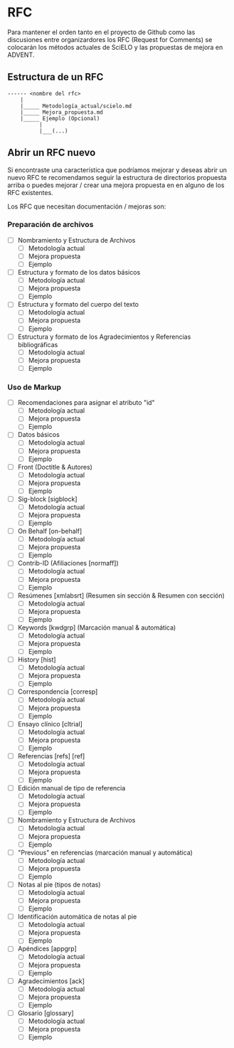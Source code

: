 # RFC

Para mantener el orden tanto en el proyecto de Github como las discusiones entre
organizardores los RFC (Request for Comments) se colocarán los métodos actuales
de SciELO y las propuestas de mejora en ADVENT.

## Estructura de un RFC

``` 
------ <nombre del rfc>
    |
    |_____ Metodología_actual/scielo.md
    |_____ Mejora_propuesta.md
    |_____ Ejemplo (Opcional)
          |
          |___(...)
```

## Abrir un RFC nuevo

Si encontraste una característica que podríamos mejorar y deseas abrir un nuevo
RFC te recomendamos seguir la estructura de directorios propuesta arriba o
puedes mejorar / crear una mejora propuesta en en alguno de los RFC existentes.

Los RFC que necesitan documentación / mejoras son:

### Preparación de archivos

- [ ] Nombramiento y Estructura de Archivos
  - [ ] Metodología actual
  - [ ] Mejora propuesta
  - [ ] Ejemplo
  
- [ ] Estructura y formato de los datos básicos
  - [ ] Metodología actual
  - [ ] Mejora propuesta
  - [ ] Ejemplo 
  
- [ ] Estructura y formato del cuerpo del texto
  - [ ] Metodología actual
  - [ ] Mejora propuesta
  - [ ] Ejemplo 
  
- [ ] Estructura y formato de los Agradecimientos y Referencias bibliográficas
  - [ ] Metodología actual
  - [ ] Mejora propuesta
  - [ ] Ejemplo 
  
### Uso de Markup
  
- [ ] Recomendaciones para asignar el atributo "id"
  - [ ] Metodología actual
  - [ ] Mejora propuesta
  - [ ] Ejemplo 
  
- [ ] Datos básicos
  - [ ] Metodología actual
  - [ ] Mejora propuesta
  - [ ] Ejemplo 
  
- [ ] Front (Doctitle & Autores)
  - [ ] Metodología actual
  - [ ] Mejora propuesta
  - [ ] Ejemplo 
  
- [ ] Sig-block [sigblock]
  - [ ] Metodología actual
  - [ ] Mejora propuesta
  - [ ] Ejemplo 
  
- [ ] On Behalf [on-behalf]
  - [ ] Metodología actual
  - [ ] Mejora propuesta
  - [ ] Ejemplo 
  
- [ ] Contrib-ID (Afiliaciones [normaff])
  - [ ] Metodología actual
  - [ ] Mejora propuesta
  - [ ] Ejemplo 
  
- [ ] Resúmenes [xmlabsrt] (Resumen sin sección & Resumen con sección)
  - [ ] Metodología actual
  - [ ] Mejora propuesta
  - [ ] Ejemplo 
  
- [ ] Keywords [kwdgrp] (Marcación manual & automática)
  - [ ] Metodología actual
  - [ ] Mejora propuesta
  - [ ] Ejemplo 
  
- [ ] History [hist]
  - [ ] Metodología actual
  - [ ] Mejora propuesta
  - [ ] Ejemplo 
  
- [ ] Correspondencia [corresp]
  - [ ] Metodología actual
  - [ ] Mejora propuesta
  - [ ] Ejemplo 
  
- [ ] Ensayo clínico [cltrial]
  - [ ] Metodología actual
  - [ ] Mejora propuesta
  - [ ] Ejemplo 
  
- [ ] Referencias [refs] [ref]
  - [ ] Metodología actual
  - [ ] Mejora propuesta
  - [ ] Ejemplo 
  
- [ ] Edición manual de tipo de referencia
  - [ ] Metodología actual
  - [ ] Mejora propuesta
  - [ ] Ejemplo 
  
- [ ] Nombramiento y Estructura de Archivos
  - [ ] Metodología actual
  - [ ] Mejora propuesta
  - [ ] Ejemplo 
  
- [ ] "Previous" en referencias (marcación manual y automática)
  - [ ] Metodología actual
  - [ ] Mejora propuesta
  - [ ] Ejemplo 
  
- [ ] Notas al pie (tipos de notas)
  - [ ] Metodología actual
  - [ ] Mejora propuesta
  - [ ] Ejemplo 
  
- [ ] Identificación automática de notas al pie
  - [ ] Metodología actual
  - [ ] Mejora propuesta
  - [ ] Ejemplo 
  
- [ ] Apéndices [appgrp]
  - [ ] Metodología actual
  - [ ] Mejora propuesta
  - [ ] Ejemplo 
  
- [ ] Agradecimientos [ack]
  - [ ] Metodología actual
  - [ ] Mejora propuesta
  - [ ] Ejemplo 
  
- [ ] Glosario [glossary]
  - [ ] Metodología actual
  - [ ] Mejora propuesta
  - [ ] Ejemplo 
